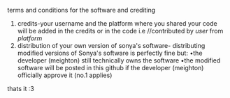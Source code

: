 terms and conditions for the software and crediting

1. credits-your username and the platform where you shared your code will be added in the credits or in the code i.e //contributed by *user* from *platform*
2. distribution of your own version of sonya's software- distributing modified versions of Sonya's software is perfectly fine but:
•the developer (meighton) still technically owns the software
•the modified software will be posted in this github if the developer (meighton) officially approve it (no.1 applies)

thats it :3
